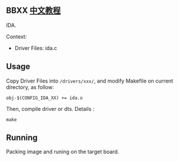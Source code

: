 BBXX [中文教程](https://biscuitos.github.io/blog/IDA_BBXX/)
----------------------------------

IDA.

Context:

* Driver Files: ida.c

## Usage

Copy Driver Files into `/drivers/xxx/`, and modify Makefile on current 
directory, as follow:

```
obj-$(CONFIG_IDA_XX) += ida.o
```

Then, compile driver or dts. Details :

```
make
```

## Running

Packing image and runing on the target board.
